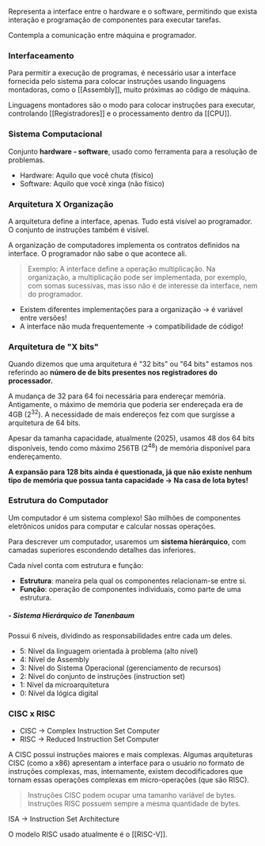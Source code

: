 Representa a interface entre o hardware e o software, permitindo que exista interação e programação de componentes para executar tarefas.

Contempla a comunicação entre máquina e programador.

### Interfaceamento
Para permitir a execução de programas, é necessário usar a interface fornecida pelo sistema para colocar instruções usando linguagens montadoras, como o [[Assembly]], muito próximas ao código de máquina.

Linguagens montadores são o modo para colocar instruções para executar, controlando [[Registradores]] e o processamento dentro da [[CPU]].

### Sistema Computacional
Conjunto **hardware - software**, usado como ferramenta para a resolução de problemas.

- Hardware: Aquilo que você chuta (físico)
- Software: Aquilo que você xinga (não físico)

### Arquitetura X Organização
A arquitetura define a interface, apenas. Tudo está visível ao programador. O conjunto de instruções também é visível.

A organização de computadores implementa os contratos definidos na interface. O programador não sabe o que acontece ali.

> Exemplo: A interface define a operação multiplicação. Na organização, a multiplicação pode ser implementada, por exemplo, com somas sucessivas, mas isso não é de interesse da interface, nem do programador.

- Existem diferentes implementações para a organização -> é variável entre versões!
- A interface não muda frequentemente -> compatibilidade de código!

### Arquitetura de "X bits"
Quando dizemos que uma arquitetura é "32 bits" ou "64 bits" estamos nos referindo ao **número de de bits presentes nos registradores do processador.**

A mudança de 32 para 64 foi necessária para endereçar memória. Antigamente, o máximo de memória que poderia ser endereçada era de 4GB ($2^{32}$). A necessidade de mais endereços fez com que surgisse a arquitetura de 64 bits. 

Apesar da tamanha capacidade, atualmente (2025), usamos 48 dos 64 bits disponíveis, tendo como máximo 256TB ($2^{48}$) de memória disponível para endereçamento.

**A expansão para 128 bits ainda é questionada, já que não existe nenhum tipo de memória que possua tanta capacidade -> Na casa de Iota bytes!**

### Estrutura do Computador
Um computador é um sistema complexo! São milhões de componentes eletrônicos unidos para computar e calcular nossas operações.

Para descrever um computador, usaremos um **sistema hierárquico**, com camadas superiores escondendo detalhes das inferiores. 

Cada nível conta com estrutura e função:
- **Estrutura**: maneira pela qual os componentes relacionam-se entre si.
- **Função**: operação de componentes individuais, como parte de uma estrutura.

##### - Sistema Hierárquico de Tanenbaum
Possui 6 níveis, dividindo as responsabilidades entre cada um deles.

- 5: Nível da linguagem orientada à problema (alto nível)
- 4: Nível de Assembly
- 3: Nível do Sistema Operacional (gerenciamento de recursos)
- 2: Nível do conjunto de instruções (instruction set)
- 1: Nível da microarquitetura 
- 0: Nível da lógica digital


### CISC x RISC
- CISC -> Complex Instruction Set Computer
- RISC -> Reduced Instruction Set Computer

A CISC possui instruções maiores e mais complexas. Algumas arquiteturas CISC (como a x86) apresentam a interface para o usuário no formato de instruções complexas, mas, internamente, existem decodificadores que tornam essas operações complexas em micro-operações (que são RISC).

>Instruções CISC podem ocupar uma tamanho variável de bytes.
>Instruções RISC possuem sempre a mesma quantidade de bytes.

ISA -> Instruction Set Architecture

O modelo RISC usado atualmente é o [[RISC-V]].